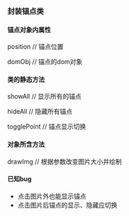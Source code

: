 ### 封装锚点类

#### 锚点对象内属性
position // 锚点位置

domObj // 锚点的dom对象


#### 类的静态方法
showAll // 显示所有的锚点

hideAll // 隐藏所有锚点

togglePoint // 锚点显示切换


#### 对象所含方法
drawImg // 根据参数改变图片大小并绘制




#### 已知bug
- 点击图片外也能显示锚点
- 点击图片后锚点的显示、隐藏应切换